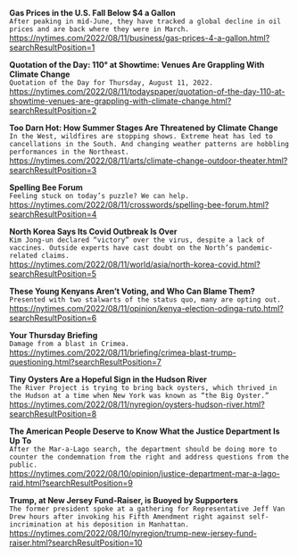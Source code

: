 **Gas Prices in the U.S. Fall Below $4 a Gallon**\
`After peaking in mid-June, they have tracked a global decline in oil prices and are back where they were in March.`\
https://nytimes.com/2022/08/11/business/gas-prices-4-a-gallon.html?searchResultPosition=1

**Quotation of the Day: 110° at Showtime: Venues Are Grappling With Climate Change**\
`Quotation of the Day for Thursday, August 11, 2022.`\
https://nytimes.com/2022/08/11/todayspaper/quotation-of-the-day-110-at-showtime-venues-are-grappling-with-climate-change.html?searchResultPosition=2

**Too Darn Hot: How Summer Stages Are Threatened by Climate Change**\
`In the West, wildfires are stopping shows. Extreme heat has led to cancellations in the South. And changing weather patterns are hobbling performances in the Northeast.`\
https://nytimes.com/2022/08/11/arts/climate-change-outdoor-theater.html?searchResultPosition=3

**Spelling Bee Forum**\
`Feeling stuck on today’s puzzle? We can help.`\
https://nytimes.com/2022/08/11/crosswords/spelling-bee-forum.html?searchResultPosition=4

**North Korea Says Its Covid Outbreak Is Over**\
`Kim Jong-un declared “victory” over the virus, despite a lack of vaccines. Outside experts have cast doubt on the North’s pandemic-related claims.`\
https://nytimes.com/2022/08/11/world/asia/north-korea-covid.html?searchResultPosition=5

**These Young Kenyans Aren’t Voting, and Who Can Blame Them?**\
`Presented with two stalwarts of the status quo, many are opting out.`\
https://nytimes.com/2022/08/11/opinion/kenya-election-odinga-ruto.html?searchResultPosition=6

**Your Thursday Briefing**\
`Damage from a blast in Crimea.`\
https://nytimes.com/2022/08/11/briefing/crimea-blast-trump-questioning.html?searchResultPosition=7

**Tiny Oysters Are a Hopeful Sign in the Hudson River**\
`The River Project is trying to bring back oysters, which thrived in the Hudson at a time when New York was known as “the Big Oyster.”`\
https://nytimes.com/2022/08/11/nyregion/oysters-hudson-river.html?searchResultPosition=8

**The American People Deserve to Know What the Justice Department Is Up To**\
`After the Mar-a-Lago search, the department should be doing more to counter the condemnation from the right and address questions from the public.`\
https://nytimes.com/2022/08/10/opinion/justice-department-mar-a-lago-raid.html?searchResultPosition=9

**Trump, at New Jersey Fund-Raiser, is Buoyed by Supporters**\
`The former president spoke at a gathering for Representative Jeff Van Drew hours after invoking his Fifth Amendment right against self-incrimination at his deposition in Manhattan.`\
https://nytimes.com/2022/08/10/nyregion/trump-new-jersey-fund-raiser.html?searchResultPosition=10

